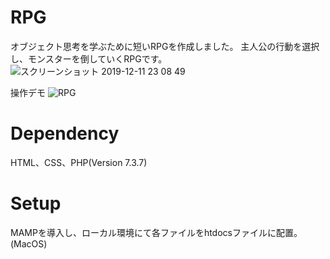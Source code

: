 # RPG
オブジェクト思考を学ぶために短いRPGを作成しました。
主人公の行動を選択し、モンスターを倒していくRPGです。
![スクリーンショット 2019-12-11 23 08 49](https://user-images.githubusercontent.com/48384384/71557797-9c0c5d00-2a8e-11ea-810c-3c78651be254.png)

操作デモ
![RPG](https://user-images.githubusercontent.com/48384384/71557869-759af180-2a8f-11ea-94f3-f6b2c1213635.gif)

# Dependency
HTML、CSS、PHP(Version 7.3.7)

# Setup
MAMPを導入し、ローカル環境にて各ファイルをhtdocsファイルに配置。(MacOS)
